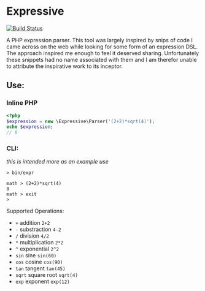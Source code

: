 # Expressive

[![Build Status](https://secure.travis-ci.org/zircote/Expressive.png)](http://travis-ci.org/zircote/Expressive)

A PHP expression parser. This tool was largely inspired by snips of code I came across
on the web while looking for some form of an expression DSL. The approach inspired me
enough to feel it deserved sharing. Unfortunately these snippets had no name associated
with them and I am therefor unable to attribute the inspirative work to its inceptor.


## Use:

### Inline PHP
```php
<?php
$expression = new \Expressive\Parser('(2+2)*sqrt(4)');
echo $expression;
// 8
```

### CLI:
_this is intended more as an example use_

```
> bin/expr

math > (2+2)*sqrt(4)
8
math > exit
>

```

Supported Operations:
 - `+` addition `2+2`
 - `-` substraction `4-2`
 - `/` division `4/2`
 - `*` multiplication `2*2`
 - `^` exponential `2^2`
 - `sin` sine `sin(60)`
 - `cos` cosine `cos(90)`
 - `tan` tangent `tan(45)`
 - `sqrt` square root `sqrt(4)`
 - `exp` exponent `exp(12)`
